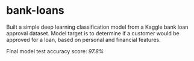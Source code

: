 # bank-loans

Built a simple deep learning classification model from a Kaggle bank loan approval dataset. 
Model target is to determine if a customer would be approved for a loan, based on personal and financial features.

Final model test accuracy score: *97.8%*
